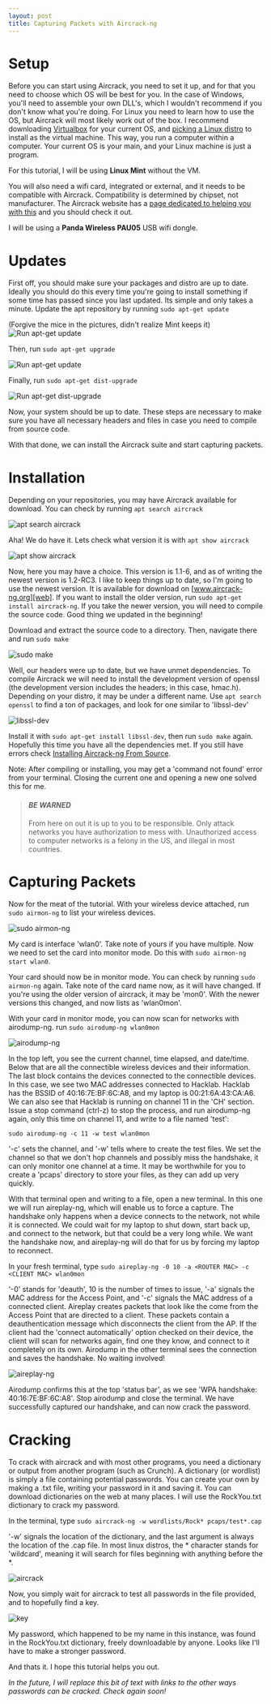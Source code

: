 ```yaml
---
layout: post
title: Capturing Packets with Aircrack-ng
---
```


# Setup

Before you can start using Aircrack, you need to set it up, and for that you
 need to choose which OS will be best for you. In the case of Windows, you'll
 need to assemble your own DLL's, which I wouldn't recommend if you don't know
 what you're doing. For Linux you need to learn how to use the OS, but Aircrack
 will most likely work out of the box. I recommend downloading [Virtualbox][VB]
 for your current OS, and [picking a Linux distro][distro] to install as the
 virtual machine. This way, you run a computer within a computer. Your current
 OS is your main, and your Linux machine is just a program.

 For this tutorial, I will be using **Linux Mint** without the VM.

You will also need a wifi card, integrated or external, and it needs to be
 compatible with Aircrack. Compatibility is determined by chipset, not
 manufacturer. The Aircrack website has a
 [page dedicated to helping you with this][drivers] and you should check it out.

 I will be using a **Panda Wireless PAU05** USB wifi dongle.

# Updates

First off, you should make sure your packages and distro are up to date. Ideally
 you should do this every time you're going to install something if some time
 has passed since you last updated. Its simple and only takes a minute. Update
 the apt repository by running `sudo apt-get update`

(Forgive the mice in the pictures, didn't realize Mint keeps it)
![Run apt-get update](/images/Capturing-Packets-Aircrack/1-apt-update.png)

Then, run `sudo apt-get upgrade`

![Run apt-get update](/images/Capturing-Packets-Aircrack/2-apt-upgrade.png)

Finally, run `sudo apt-get dist-upgrade`

![Run apt-get dist-upgrade](/images/Capturing-Packets-Aircrack/3-apt-dist-upgrade.png)

Now, your system should be up to date. These steps are necessary to make sure
 you have all necessary headers and files in case you need to compile from
 source code.

With that done, we can install the Aircrack suite and start capturing packets.

# Installation

Depending on your repositories, you may have Aircrack available for download.
 You can check by running `apt search aircrack`

![apt search aircrack](/images/Capturing-Packets-Aircrack/4-apt-search-aircrack.png)

Aha! We do have it. Lets check what version it is with `apt show aircrack`

![apt show aircrack](/images/Capturing-Packets-Aircrack/5-apt-show-aircrack.png)

Now, here you may have a choice. This version is 1.1-6, and as of writing the
 newest version is 1.2-RC3. I like to keep things up to date, so I'm going to
 use the newest version. It is available for download on
 [www.aircrack-ng.org][web].
 If you want to install the older version, run
 `sudo apt-get install aircrack-ng`.
 If you take the newer version, you will need to compile the source code. Good
 thing we updated in the beginning!

Download and extract the source code to a directory. Then, navigate there and
 run `sudo make`

 ![sudo make](/images/Capturing-Packets-Aircrack/7-openssl.png)

Well, our headers were up to date, but we have unmet dependencies. To compile
 Aircrack we will need to install the development version of openssl
 (the development version includes the headers; in this case, hmac.h).
 Depending on your distro, it may be under a different name. Use
 `apt search openssl` to find a ton of packages, and look for one similar to
 'libssl-dev'

 ![libssl-dev](/images/Capturing-Packets-Aircrack/9-libssl-dev.png)

Install it with `sudo apt-get install libssl-dev`, then run `sudo make` again.
 Hopefully this time you have all the dependencies met. If you still have errors
 check [Installing Aircrack-ng From Source][deps].

Note: After compiling or installing, you may get a 'command not found' error
 from your terminal. Closing the current one and opening a new one solved this
 for me.

> #### _BE WARNED_
> From here on out it is up to you to be responsible. Only attack networks you
> have authorization to mess with. Unauthorized access to computer networks is
> a felony in the US, and illegal in most countries.

# Capturing Packets

Now for the meat of the tutorial. With your wireless device attached, run
 `sudo airmon-ng` to list your wireless devices.

 ![sudo airmon-ng](/images/Capturing-Packets-Aircrack/14-airmon.png)

My card is interface 'wlan0'. Take note of yours if you have multiple. Now we
 need to set the card into monitor mode. Do this with
 `sudo airmon-ng start wlan0`.

Your card should now be in monitor mode. You can check by running
 `sudo airmon-ng` again. Take note of the card name now, as it will have
 changed. If you're using the older version of aircrack, it may be 'mon0'. With
 the newer versions this changed, and now lists as 'wlan0mon'.

With your card in monitor mode, you can now scan for networks with airodump-ng.
 run `sudo airodump-ng wlan0mon`

![airodump-ng](/images/Capturing-Packets-Aircrack/16-airodump.png)

In the top left, you see the current channel, time elapsed, and date/time. Below
 that are all the connectible wireless devices and their information. The last
 block contains the devices connected to the connectible devices. In this case,
 we see two MAC addresses connected to Hacklab. Hacklab has the BSSID of
 40:16:7E:BF:6C:A8, and my laptop is 00:21:6A:43:CA:A6. We can also see that
 Hacklab is running on channel 11 in the 'CH' section. Issue a stop command
 (ctrl-z) to stop the process, and run airodump-ng again, only this time on
 channel 11, and write to a file named 'test':

 `sudo airodump-ng -c 11 -w test wlan0mon`

 '-c' sets the channel, and '-w' tells where to create the test files. We set
 the channel so that we don't hop channels and possibly miss the handshake, it
 can only monitor one channel at a time. It may be worthwhile for you to create
 a 'pcaps' directory to store your files, as they can add up very quickly.

With that terminal open and writing to a file, open a new terminal. In this one
 we will run aireplay-ng, which will enable us to force a capture. The handshake
 only happens when a device connects to the network, not while it is connected.
 We could wait for my laptop to shut down, start back up, and connect to the
 network, but that could be a very long while. We want the handshake now, and
 aireplay-ng will do that for us by forcing my laptop to reconnect.

In your fresh terminal, type
 `sudo aireplay-ng -0 10 -a <ROUTER MAC> -c <CLIENT MAC> wlan0mon`

'-0' stands for 'deauth', 10 is the number of times to issue, '-a' signals the
 MAC address for the Access Point, and '-c' signals the MAC address of a
 connected client. Aireplay creates packets that look like the come from the
 Access Point that are directed to a client. These packets contain a
 deauthentication message which disconnects the client from the AP. If the
 client had the 'connect automatically' option checked on their device, the
 client will scan for networks again, find one they know, and connect to it
 completely on its own. Airodump in the other terminal sees the connection and
 saves the handshake. No waiting involved!

![aireplay-ng](/images/Capturing-Packets-Aircrack/20-handshake.png)

Airodump confirms this at the top 'status bar', as we see
 'WPA handshake: 40:16:7E:BF:6C:A8'. Stop airodump and close the terminal. We
 have successfully captured our handshake, and can now crack the password.

# Cracking

To crack with aircrack and with most other programs, you need a dictionary or
 output from another program (such as Crunch). A dictionary (or wordlist) is
 simply a file containing potential passwords. You can create your own by making
 a .txt file, writing your password in it and saving it. You can download
 dictionaries on the web at many places. I will use the RockYou.txt dictionary
 to crack my password.

In the terminal, type `sudo aircrack-ng -w wordlists/Rock* pcaps/test*.cap`

'-w' signals the location of the dictionary, and the last argument is always
 the location of the .cap file. In most linux distros, the \* character stands
 for 'wildcard', meaning it will search for files beginning with anything before
 the \*.

 ![aircrack](/images/Capturing-Packets-Aircrack/21-aircrack-command.png)

Now, you simply wait for aircrack to test all passwords in the file provided,
 and to hopefully find a key.

![key](/images/Capturing-Packets-Aircrack/22-key.png)

My password, which happened to be my name in this instance, was found in the
 RockYou.txt
 dictionary, freely downloadable by anyone. Looks like I'll have to make a
 stronger password.

And thats it. I hope this tutorial helps you out.

_In the future, I will replace this bit of text with links to the other ways_
_passwords can be cracked. Check again soon!_


<!--- References --->

[VB]: https://www.virtualbox.org/wiki/Downloads
[distro]: http://www.howtogeek.com/191207/10-of-the-most-popular-linux-distributions-compared/
[drivers]: [http://www.aircrack-ng.org/doku.php?id=compatibility_drivers]
[web]: [http://www.aircrack-ng.org]
[deps]: [http://www.aircrack-ng.org/doku.php?id=install_aircrack#installing_aircrack-ng_from_source]
